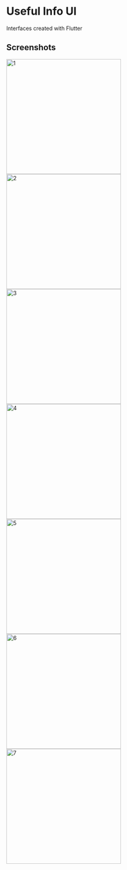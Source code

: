 # Useful Info UI

Interfaces created with Flutter

## Screenshots

<p float="left">
    <img src="https://i.ibb.co/rm1M1Gp/1.png" alt="1" width="300">
    <img src="https://i.ibb.co/8X0ckWF/2.png" alt="2" width="300">
    <img src="https://i.ibb.co/Fz7dzWV/3.png" alt="3" width="300">
    <img src="https://i.ibb.co/ZJTwQ92/4.png" alt="4" width="300">
    <img src="https://i.ibb.co/dkm3011/5.png" alt="5" width="300">
    <img src="https://i.ibb.co/JrKd17Z/6.png" alt="6" width="300">
    <img src="https://i.ibb.co/YTdrNHX/7.png" alt="7" width="300">
</p>





